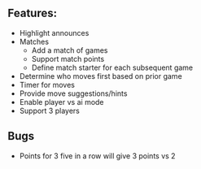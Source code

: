 ## Features:

- Highlight announces
- Matches
  - Add a match of games
  - Support match points
  - Define match starter for each subsequent game
- Determine who moves first based on prior game
- Timer for moves
- Provide move suggestions/hints
- Enable player vs ai mode
- Support 3 players


## Bugs

- Points for 3 five in a row will give 3 points vs 2
